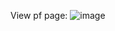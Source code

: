 View pf page:
![image](https://user-images.githubusercontent.com/112082757/187033539-135ab8d6-d90f-47ef-9774-a66518a2c001.png)
